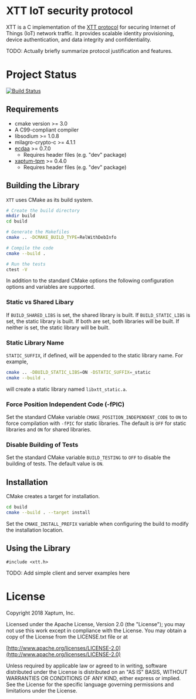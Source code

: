 # XTT IoT security protocol

XTT is a C implementation of the
[XTT protocol](https://xaptum.github.io/xtt-spec/)
for securing Internet of Things (IoT) network traffic.
It provides scalable identity provisioning, device authentication, and data
integrity and confidentiality.

TODO: Actually briefly summarize protocol justification and features.

# Project Status
[![Build Status](https://travis-ci.org/xaptum/xtt.svg?branch=master)](https://travis-ci.org/xaptum/xtt)

## Requirements
- cmake version >= 3.0
- A C99-compliant compiler
- libsodium >= 1.0.8
- milagro-crypto-c >= 4.1.1
- [ecdaa](https://github.com/xaptum/ecdaa) >= 0.7.0
  - Requires header files (e.g. "dev" package)
- [xaptum-tpm](https://github.com/xaptum/xaptum-tpm) >= 0.4.0
  - Requires header files (e.g. "dev" package)

## Building the Library

`XTT` uses CMake as its build system.

```bash
# Create the build directory
mkdir build
cd build

# Generate the Makefiles
cmake .. -DCMAKE_BUILD_TYPE=RelWithDebInfo

# Compile the code
cmake --build .

# Run the tests
ctest -V
```

In addition to the standard CMake options the following configuration
options and variables are supported.

### Static vs Shared Libary
If `BUILD_SHARED_LIBS` is set, the shared library is built. If
`BUILD_STATIC_LIBS` is set, the static library is built. If both are
set, both libraries will be built.  If neither is set, the static
library will be built.

### Static Library Name
`STATIC_SUFFIX`, if defined, will be appended to the static library
name.  For example,

```bash
cmake .. -DBUILD_STATIC_LIBS=ON -DSTATIC_SUFFIX=_static
cmake --build .
```

will create a static library named `libxtt_static.a`.

### Force Position Independent Code (-fPIC)
Set the standard CMake variable `CMAKE_POSITION_INDEPENDENT_CODE` to
`ON` to force compilation with `-fPIC` for static libraries.  The
default is `OFF` for static libraries and `ON` for shared libraries.

### Disable Building of Tests
Set the standard CMake variable `BUILD_TESTING` to `OFF` to disable
the building of tests.  The default value is `ON`.

## Installation

CMake creates a target for installation.

```bash
cd build
cmake --build . --target install
```

Set the `CMAKE_INSTALL_PREFIX` variable when configuring the build to
modify the installation location.


## Using the Library
```
#include <xtt.h>
```
TODO: Add simple client and server examples here

# License
Copyright 2018 Xaptum, Inc.

Licensed under the Apache License, Version 2.0 (the "License"); you may not
use this work except in compliance with the License. You may obtain a copy of
the License from the LICENSE.txt file or at

[http://www.apache.org/licenses/LICENSE-2.0](http://www.apache.org/licenses/LICENSE-2.0)

Unless required by applicable law or agreed to in writing, software
distributed under the License is distributed on an "AS IS" BASIS, WITHOUT
WARRANTIES OR CONDITIONS OF ANY KIND, either express or implied. See the
License for the specific language governing permissions and limitations under
the License.
